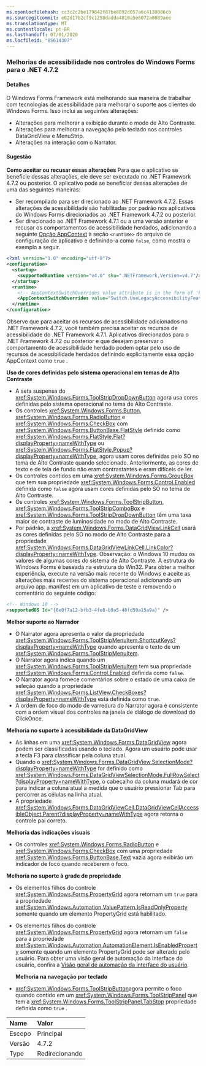 ```yaml
---
ms.openlocfilehash: cc3c2c2be179842f87be8892d057a6c4138086cb
ms.sourcegitcommit: e02d17b2cf9c1258dadda4810a5e6072a0089aee
ms.translationtype: MT
ms.contentlocale: pt-BR
ms.lasthandoff: 07/01/2020
ms.locfileid: "85614307"
---
```

### <a name="accessibility-improvements-in-windows-forms-controls-for-net-472"></a>Melhorias de acessibilidade nos controles do Windows Forms para o .NET 4.7.2

#### <a name="details"></a>Detalhes

O Windows Forms Framework está melhorando sua maneira de trabalhar com tecnologias de acessibilidade para melhorar o suporte aos clientes do Windows Forms. Isso inclui as seguintes alterações:

- Alterações para melhorar a exibição durante o modo de Alto Contraste.
- Alterações para melhorar a navegação pelo teclado nos controles DataGridView e MenuStrip.
- Alterações na interação com o Narrator.

#### <a name="suggestion"></a>Sugestão

**Como aceitar ou recusar essas alterações** Para que o aplicativo se beneficie dessas alterações, ele deve ser executado no .NET Framework 4.7.2 ou posterior. O aplicativo pode se beneficiar dessas alterações de uma das seguintes maneiras:

- Ser recompilado para ser direcionado ao .NET Framework 4.7.2. Essas alterações de acessibilidade são habilitadas por padrão nos aplicativos do Windows Forms direcionados ao .NET Framework 4.7.2 ou posterior.
- Ser direcionado ao .NET Framework 4.7.1 ou a uma versão anterior e recusar os comportamentos de acessibilidade herdados, adicionando a seguinte [Opção AppContext](https://docs.microsoft.com/dotnet/framework/configure-apps/file-schema/runtime/appcontextswitchoverrides-element) à seção `<runtime>` do arquivo de configuração de aplicativo e definindo-a como `false`, como mostra o exemplo a seguir.

```xml
<?xml version="1.0" encoding="utf-8"?>
<configuration>
  <startup>
    <supportedRuntime version="v4.0" sku=".NETFramework,Version=v4.7"/>
  </startup>
  <runtime>
    <!-- AppContextSwitchOverrides value attribute is in the form of 'key1=true/false;key2=true/false  -->
    <AppContextSwitchOverrides value="Switch.UseLegacyAccessibilityFeatures=false;Switch.UseLegacyAccessibilityFeatures.2=false" />
  </runtime>
</configuration>
```

Observe que para aceitar os recursos de acessibilidade adicionados no .NET Framework 4.7.2, você também precisa aceitar os recursos de acessibilidade do .NET Framework 4.7.1. Aplicativos direcionados para o .NET Framework 4.7.2 ou posterior e que desejam preservar o comportamento de acessibilidade herdado podem optar pelo uso de recursos de acessibilidade herdados definindo explicitamente essa opção AppContext como `true` .

**Uso de cores definidas pelo sistema operacional em temas de Alto Contraste**

- A seta suspensa do <xref:System.Windows.Forms.ToolStripDropDownButton> agora usa cores definidas pelo sistema operacional no tema de Alto Contraste.
- Os controles <xref:System.Windows.Forms.Button>, <xref:System.Windows.Forms.RadioButton> e <xref:System.Windows.Forms.CheckBox> com <xref:System.Windows.Forms.ButtonBase.FlatStyle> definido como <xref:System.Windows.Forms.FlatStyle.Flat?displayProperty=nameWithType> ou <xref:System.Windows.Forms.FlatStyle.Popup?displayProperty=nameWithType>, agora usam cores definidas pelo SO no tema de Alto Contraste quando selecionado. Anteriormente, as cores de texto e de tela de fundo não eram contrastantes e eram difíceis de ler.
- Os controles contidos em uma <xref:System.Windows.Forms.GroupBox> que tem sua propriedade <xref:System.Windows.Forms.Control.Enabled> definida como `false` agora usam cores definidas pelo SO no tema de Alto Contraste.
- Os controles <xref:System.Windows.Forms.ToolStripButton>, <xref:System.Windows.Forms.ToolStripComboBox> e <xref:System.Windows.Forms.ToolStripDropDownButton> têm uma taxa maior de contraste de luminosidade no modo de Alto Contraste.
- Por padrão, a <xref:System.Windows.Forms.DataGridViewLinkCell> usará as cores definidas pelo SO no modo de Alto Contraste para a propriedade <xref:System.Windows.Forms.DataGridViewLinkCell.LinkColor?displayProperty=nameWithType>.
Observação: o Windows 10 mudou os valores de algumas cores do sistema de Alto Contraste. A estrutura do Windows Forms é baseada na estrutura do Win32. Para obter a melhor experiência, execute na versão mais recente do Windows e aceite as alterações mais recentes do sistema operacional adicionando um arquivo app. manifest em um aplicativo de teste e removendo o comentário do seguinte código:

```xml
<!-- Windows 10 -->
<supportedOS Id="{8e0f7a12-bfb3-4fe8-b9a5-48fd50a15a9a}" />
```

**Melhor suporte ao Narrador**

- O Narrator agora apresenta o valor da propriedade <xref:System.Windows.Forms.ToolStripMenuItem.ShortcutKeys?displayProperty=nameWithType> quando apresenta o texto de um <xref:System.Windows.Forms.ToolStripMenuItem>.
- O Narrator agora indica quando um <xref:System.Windows.Forms.ToolStripMenuItem> tem sua propriedade <xref:System.Windows.Forms.Control.Enabled> definida como `false`.
- O Narrator agora fornece comentários sobre o estado de uma caixa de seleção quando a propriedade <xref:System.Windows.Forms.ListView.CheckBoxes?displayProperty=nameWithType> está definida como `true`.
- A ordem de foco do modo de varredura do Narrator agora é consistente com a ordem visual dos controles na janela de diálogo de download do ClickOnce.

**Melhoria no suporte à acessibilidade da DataGridView**

- As linhas em uma <xref:System.Windows.Forms.DataGridView> agora podem ser classificadas usando o teclado. Agora um usuário pode usar a tecla F3 para classificar pela coluna atual.
- Quando o <xref:System.Windows.Forms.DataGridView.SelectionMode?displayProperty=nameWithType> for definido como <xref:System.Windows.Forms.DataGridViewSelectionMode.FullRowSelect?displayProperty=nameWithType>, o cabeçalho da coluna mudará de cor para indicar a coluna atual à medida que o usuário pressionar Tab para percorrer as células na linha atual.
- A propriedade <xref:System.Windows.Forms.DataGridViewCell.DataGridViewCellAccessibleObject.Parent?displayProperty=nameWithType> agora retorna o controle pai correto.

**Melhoria das indicações visuais**

- Os controles <xref:System.Windows.Forms.RadioButton> e <xref:System.Windows.Forms.CheckBox> com uma propriedade <xref:System.Windows.Forms.ButtonBase.Text> vazia agora exibirão um indicador de foco quando receberem o foco.

**Melhoria no suporte à grade de propriedade**

- Os elementos filhos do controle <xref:System.Windows.Forms.PropertyGrid> agora retornam um `true` para a propriedade <xref:System.Windows.Automation.ValuePattern.IsReadOnlyProperty> somente quando um elemento PropertyGrid está habilitado.
- Os elementos filhos do controle <xref:System.Windows.Forms.PropertyGrid> agora retornam um `false` para a propriedade <xref:System.Windows.Automation.AutomationElement.IsEnabledProperty> somente quando um elemento PropertyGrid pode ser alterado pelo usuário.
Para obter uma visão geral de automação da interface do usuário, confira a [Visão geral de automação da interface do usuário](https://docs.microsoft.com/dotnet/framework/ui-automation/ui-automation-overview).</p>**Melhoria na navegação por teclado**

- <xref:System.Windows.Forms.ToolStripButton>agora permite o foco quando contido em um <xref:System.Windows.Forms.ToolStripPanel> que tem a <xref:System.Windows.Forms.ToolStripPanel.TabStop> propriedade definida como `true` .

| Name    | Valor       |
|:--------|:------------|
| Escopo   | Principal       |
| Versão | 4.7.2       |
| Type    | Redirecionando |
